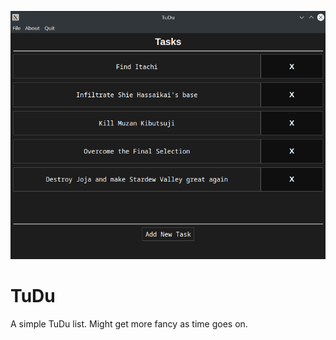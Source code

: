 ![WATASHI-GA-KITA](./assets/screenshot.png)

# TuDu
A simple TuDu list. Might get more fancy as time goes on.
